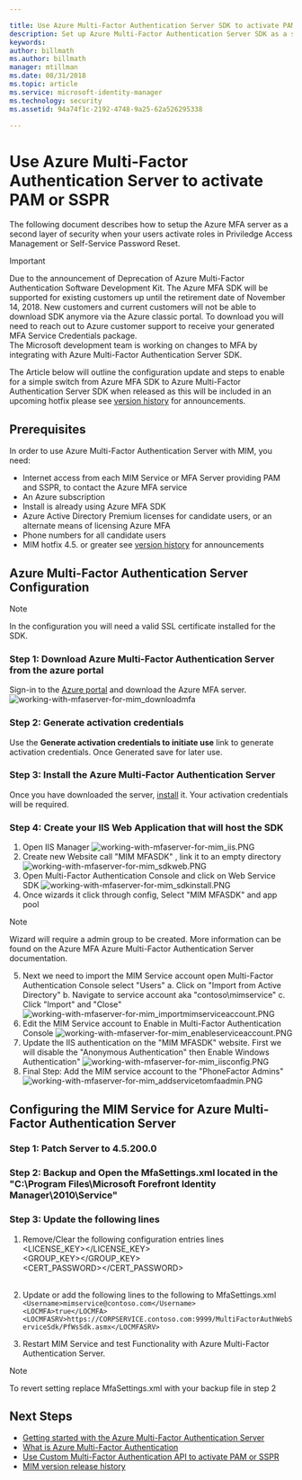 ```yaml
---

title: Use Azure Multi-Factor Authentication Server SDK to activate PAM or SSPR Scenarios | Microsoft Docs
description: Set up Azure Multi-Factor Authentication Server SDK as a second layer of security when your users activate roles in Privileged Access Management and Self Service Password Reset.
keywords:
author: billmath
ms.author: billmath
manager: mtillman
ms.date: 08/31/2018
ms.topic: article
ms.service: microsoft-identity-manager
ms.technology: security
ms.assetid: 94a74f1c-2192-4748-9a25-62a526295338

---
```

# Use Azure Multi-Factor Authentication Server to activate PAM or SSPR
The following document describes how to setup the Azure MFA server as a second layer of security when your users activate roles in Priviledge Access Management or Self-Service Password Reset.

> [!IMPORTANT]
> Due to the announcement of Deprecation of Azure Multi-Factor Authentication Software Development Kit. The Azure MFA SDK will be supported for existing customers up until the retirement date of November 14, 2018. New customers and current customers will not be able to download SDK anymore via the Azure classic portal. To download you will need to reach out to Azure customer support to receive your generated MFA Service Credentials package. <br> The Microsoft development team is working on changes to MFA by integrating with Azure Multi-Factor Authentication Server SDK.

The Article below will outline the configuration update and steps to enable for a simple switch from Azure MFA SDK to Azure Multi-Factor Authentication Server SDK when released as this will be included in an upcoming hotfix please see [version history](/reference/version-history.md) for announcements. 

## Prerequisites

In order to use Azure Multi-Factor Authentication Server with MIM, you need:

- Internet access from each MIM Service or MFA Server providing PAM and SSPR, to contact the Azure MFA service
- An Azure subscription
- Install is already using Azure MFA SDK
- Azure Active Directory Premium licenses for candidate users, or an alternate means of licensing Azure MFA
- Phone numbers for all candidate users
- MIM hotfix 4.5. or greater see [version history](/reference/version-history.md) for announcements

## Azure Multi-Factor Authentication Server Configuration 
> [!NOTE] 
> In the configuration you will need a valid SSL certificate installed for the SDK. 

### Step 1: Download Azure Multi-Factor Authentication Server from the azure portal 
Sign-in to the [Azure portal](https://portal.azure.com/) and download the Azure MFA server.
![working-with-mfaserver-for-mim_downloadmfa](media/working-with-mfaserver-for-mim/working-with-mfaserver-for-mim_downloadmfa.PNG)

### Step 2: Generate activation credentials
Use the **Generate activation credentials to initiate use** link to generate activation credentials. Once Generated save for later use.

### Step 3: Install the Azure Multi-Factor Authentication Server
Once you have downloaded the server, [install](https://docs.microsoft.com/en-us/azure/active-directory/authentication/howto-mfaserver-deploy#install-and-configure-the-mfa-server) it.  Your activation credentials will be required. 

### Step 4: Create your IIS Web Application that will host the SDK
1. Open IIS Manager
![working-with-mfaserver-for-mim_iis.PNG](media/working-with-mfaserver-for-mim/working-with-mfaserver-for-mim_iis.PNG)
2.  Create new Website call "MIM MFASDK" , link it to an empty directory 
![working-with-mfaserver-for-mim_sdkweb.PNG](media/working-with-mfaserver-for-mim/working-with-mfaserver-for-mim_sdkweb.PNG)
3. Open Multi-Factor Authentication Console and click on Web Service SDK
![working-with-mfaserver-for-mim_sdkinstall.PNG](media/working-with-mfaserver-for-mim/working-with-mfaserver-for-mim_sdkinstall.PNG)
4. Once wizards it click through config, Select "MIM MFASDK" and app pool

> [!NOTE] 
> Wizard will require a admin group to be created. More information can be found on the Azure MFA Azure Multi-Factor Authentication Server documentation.
5. Next we need to import the MIM Service account open Multi-Factor Authentication Console select "Users"
    a. Click on "Import from Active Directory"
    b. Navigate to service account aka "contoso\mimservice"
    c. Click "Import" and "Close"
   ![working-with-mfaserver-for-mim_importmimserviceaccount.PNG](media/working-with-mfaserver-for-mim/working-with-mfaserver-for-mim_importmimserviceaccount.PNG) 
6. Edit the MIM Service account to Enable in Multi-Factor Authentication Console
![working-with-mfaserver-for-mim_enableserviceaccount.PNG](media/working-with-mfaserver-for-mim/working-with-mfaserver-for-mim_enableserviceaccount.PNG)
7. Update the IIS authentication on the "MIM MFASDK" website. First we will disable the "Anonymous Authentication" then Enable Windows Authentication"
![working-with-mfaserver-for-mim_iisconfig.PNG](media/working-with-mfaserver-for-mim/working-with-mfaserver-for-mim_iisconfig.PNG)
8. Final Step: Add the MIM service account to the "PhoneFactor Admins"
![working-with-mfaserver-for-mim_addservicetomfaadmin.PNG](media/working-with-mfaserver-for-mim/working-with-mfaserver-for-mim_addservicetomfaadmin.PNG)

## Configuring the MIM Service for Azure Multi-Factor Authentication Server 

### Step 1: Patch Server to 4.5.200.0
 
### Step 2: Backup and Open the MfaSettings.xml located in the "C:\Program Files\Microsoft Forefront Identity Manager\2010\Service"

### Step 3: Update the following lines
1. Remove/Clear the following configuration entries lines <br>
<LICENSE_KEY></LICENSE_KEY><br>
<GROUP_KEY></GROUP_KEY><br>
<CERT_PASSWORD></CERT_PASSWORD><br>
<CertFilePath></CertFilePath><br>

2. Update or add the following lines to the following to MfaSettings.xml <br>
`<Username>mimservice@contoso.com</Username>` <br>
`<LOCMFA>true</LOCMFA>`<br>
`<LOCMFASRV>https://CORPSERVICE.contoso.com:9999/MultiFactorAuthWebServiceSdk/PfWsSdk.asmx</LOCMFASRV>`

3. Restart MIM Service and test Functionality with Azure Multi-Factor Authentication Server.

> [!NOTE] 
> To revert setting replace MfaSettings.xml with your backup file in step 2


## Next Steps

-    [Getting started with the Azure Multi-Factor Authentication Server](https://docs.microsoft.com/en-us/azure/active-directory/authentication/howto-mfaserver-deploy)
- [What is Azure Multi-Factor Authentication](https://docs.microsoft.com/azure/multi-factor-authentication/multi-factor-authentication)
- [Use Custom Multi-Factor Authentication API to activate PAM or SSPR](Working-with-custommfaserver-for-mim.md)
- [MIM version release history](./reference/version-history.md)